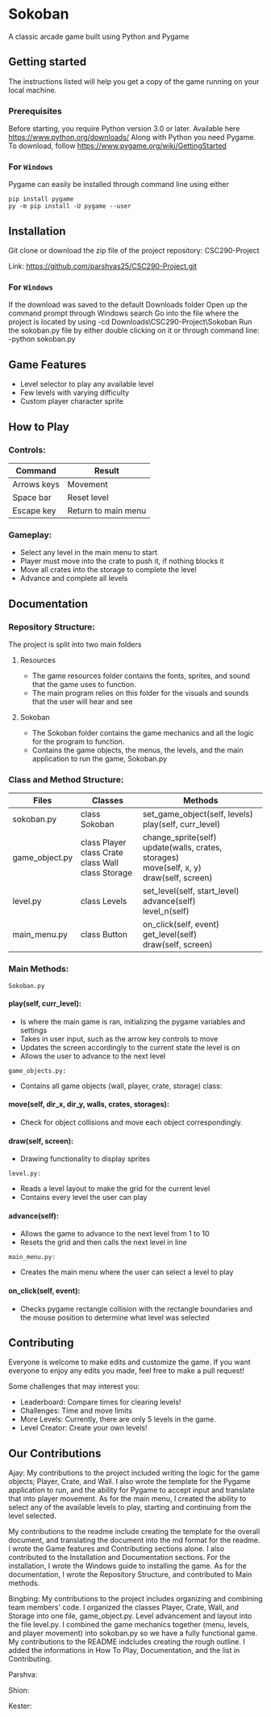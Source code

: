 # Sokoban
A classic arcade game built using Python and Pygame

## Getting started
The instructions listed will help you get a copy of the game running on your local machine.

### Prerequisites
Before starting, you require Python version 3.0 or later. Available here https://www.python.org/downloads/
Along with Python you need Pygame. To download, follow https://www.pygame.org/wiki/GettingStarted
### For ```Windows```
Pygame can easily be installed through command line using either
```
pip install pygame
py -m pip install -U pygame --user
```

## Installation
Git clone or download the zip file of the project repository: CSC290-Project 

Link: https://github.com/parshvas25/CSC290-Project.git

### For ```Windows```

If the download was saved to the default Downloads folder
Open up the command prompt through Windows search 
Go into the file where the project is located by using 
-cd Downloads\CSC290-Project\Sokoban
Run the sokoban.py file by either double clicking on it or through command line:
-python sokoban.py

## Game Features
* Level selector to play any available level
* Few levels with varying difficulty
* Custom player character sprite

## How to Play
### Controls: 
| Command | Result |
| --- | --- |
| Arrows keys | Movement |
| Space bar | Reset level |
| Escape key | Return to main menu |
### Gameplay:
* Select any level in the main menu to start
* Player must move into the crate to push it, if nothing blocks it 
* Move all crates into the storage to complete the level
* Advance and complete all levels
		
## Documentation
### Repository Structure: 
The project is split into two main folders

1. Resources
   - The game resources folder contains the fonts, sprites, and sound that the game uses to function. 
   - The main program relies on this folder for the visuals and sounds that the user will hear and see
   
2. Sokoban
   - The Sokoban folder contains the game mechanics and all the logic for the program to function. 
   - Contains the game objects, the menus, the levels, and the main application to run the game, Sokoban.py

### Class and Method Structure:
| Files | Classes | Methods |
| --- | --- | --- |
| sokoban.py | class Sokoban | set_game_object(self, levels)<br />play(self, curr_level) |
| game_object.py | class Player<br />class Crate<br />class Wall<br />class Storage|change_sprite(self)<br />update(walls, crates, storages)<br />move(self, x, y)<br />draw(self, screen) |
| level.py | class Levels | set_level(self, start_level)<br />advance(self)<br />level_n(self) |
| main_menu.py | class Button | on_click(self, event)<br />get_level(self)<br />draw(self, screen)<br />|


### Main Methods:
```Sokoban.py ```
#### play(self, curr_level):
* Is where the main game is ran, initializing the pygame variables and settings
* Takes in user input, such as the arrow key controls to move
* Updates the screen accordingly to the current state the level is on
* Allows the user to advance to the next level


``` game_objects.py: ```
* Contains all game objects (wall, player, crate, storage) class: 
#### move(self, dir_x, dir_y, walls, crates, storages): 
* Check for object collisions and move each object correspondingly. 
#### draw(self, screen): 
* Drawing functionality to display sprites 

``` level.py: ```
* Reads a level layout to make the grid for the current level
* Contains every level the user can play

#### advance(self):
* Allows the game to advance to the next level from 1 to 10
* Resets the grid and then calls the next level in line

``` main_menu.py: ```
* Creates the main menu where the user can select a level to play

#### on_click(self, event): 
* Checks pygame rectangle collision with the rectangle boundaries and the mouse position to determine what level was selected

## Contributing
Everyone is welcome to make edits and customize the game. If you want everyone to enjoy any edits you made, feel free to make a pull request!

Some challenges that may interest you:
* Leaderboard: Compare times for clearing levels!
* Challenges: Time and move limits
* More Levels: Currently, there are only 5 levels in the game.
* Level Creator: Create your own levels!

## Our Contributions
Ajay: My contributions to the project included writing the logic for the game objects; Player, Crate, and Wall. I also wrote the template for the Pygame application to run, and the ability for Pygame to accept input and translate that into player movement. As for the main menu, I created the ability to select any of the available levels to play, starting and continuing from the level selected.

My contributions to the readme include creating the template for the overall document, and translating the document into the md format for the readme. I wrote the Game features and Contributing sections alone. I also contributed to the Installation and Documentation sections. For the installation, I wrote the Windows guide to installing the game. As for the documentation, I wrote the Repository Structure, and contributed to Main methods.



Bingbing: My contributions to the project includes organizing and combining team members' code. I organized the classes Player, Crate, Wall, and Storage into one file, game_object.py. Level advancement and layout into the file level.py. I combined the game mechanics together (menu, levels, and player movement) into sokoban.py so we have a fully functional game. My contributions to the README indcludes creating the rough outline. I added the informations in How To Play, Documentation, and the list in Contributing.


Parshva:


Shion:


Kester:


